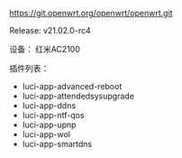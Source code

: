 https://git.openwrt.org/openwrt/openwrt.git

Release: v21.02.0-rc4

设备： 红米AC2100

插件列表：
- luci-app-advanced-reboot
- luci-app-attendedsysupgrade
- luci-app-ddns
- luci-app-ntf-qos
- luci-app-upnp
- luci-app-wol
- luci-app-smartdns

